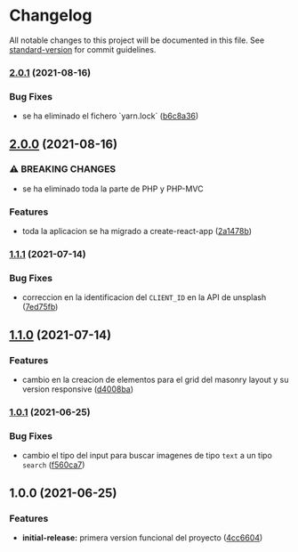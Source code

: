 # Changelog

All notable changes to this project will be documented in this file. See [standard-version](https://github.com/conventional-changelog/standard-version) for commit guidelines.

### [2.0.1](https://github.com/javiluli/una-galeria-mas/compare/v2.0.0...v2.0.1) (2021-08-16)


### Bug Fixes

* se ha eliminado el fichero \`yarn.lock\` ([b6c8a36](https://github.com/javiluli/una-galeria-mas/commit/b6c8a3663f05854c2079be8b775b5aa5c3d4bc09))

## [2.0.0](https://github.com/javiluli/una-galeria-mas/compare/v1.1.1...v2.0.0) (2021-08-16)


### ⚠ BREAKING CHANGES

* se ha eliminado toda la parte de PHP y PHP-MVC

### Features

* toda la aplicacion se ha migrado a create-react-app ([2a1478b](https://github.com/javiluli/una-galeria-mas/commit/2a1478b4b6be68a440fbaf5bd07308f1632b9b65))

### [1.1.1](https://github.com/javiluli/una-galeria-mas/compare/v1.1.0...v1.1.1) (2021-07-14)


### Bug Fixes

* correccion en la identificacion del `CLIENT_ID` en la API de unsplash ([7ed75fb](https://github.com/javiluli/una-galeria-mas/commit/7ed75fb4adf178f173e2f7b29af7db64e312b0fe))

## [1.1.0](https://github.com/javiluli/una-galeria-mas/compare/v1.0.1...v1.1.0) (2021-07-14)


### Features

* cambio en la creacion de elementos para el grid del masonry layout y su version responsive ([d4008ba](https://github.com/javiluli/una-galeria-mas/commit/d4008baee51c184051f5e9013c086eea92ca8717))

### [1.0.1](https://github.com/javiluli/una-galeria-mas/compare/v1.0.0...v1.0.1) (2021-06-25)


### Bug Fixes

* cambio el tipo del input para buscar imagenes de tipo `text` a un tipo `search` ([f560ca7](https://github.com/javiluli/una-galeria-mas/commit/f560ca71271e90ea244176b8eea63344cda7e743))

## 1.0.0 (2021-06-25)


### Features

* **initial-release:** primera version funcional del proyecto ([4cc6604](https://github.com/javiluli/una-galeria-mas/commit/4cc660479b32081a5f7ace89555fcfd99484f10b))
